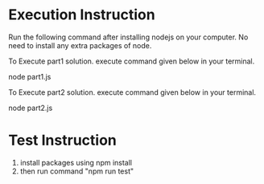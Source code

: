 # Execution Instruction

Run the following command after installing nodejs on your computer.
No need to install any extra packages of node.

To Execute part1 solution. execute command given below in your terminal.

node part1.js

To Execute part2 solution. execute command given below in your terminal.

node part2.js

# Test Instruction
1. install packages using npm install
2. then run command "npm run test"
